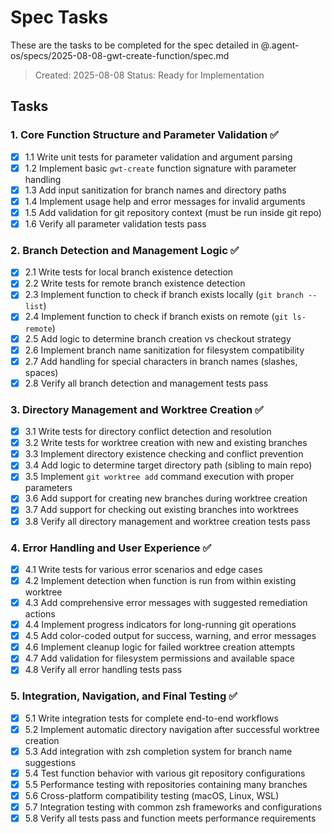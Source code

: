 # Spec Tasks

These are the tasks to be completed for the spec detailed in @.agent-os/specs/2025-08-08-gwt-create-function/spec.md

> Created: 2025-08-08
> Status: Ready for Implementation

## Tasks

### 1. Core Function Structure and Parameter Validation ✅

- [x] 1.1 Write unit tests for parameter validation and argument parsing
- [x] 1.2 Implement basic `gwt-create` function signature with parameter handling
- [x] 1.3 Add input sanitization for branch names and directory paths
- [x] 1.4 Implement usage help and error messages for invalid arguments
- [x] 1.5 Add validation for git repository context (must be run inside git repo)
- [x] 1.6 Verify all parameter validation tests pass

### 2. Branch Detection and Management Logic ✅

- [x] 2.1 Write tests for local branch existence detection
- [x] 2.2 Write tests for remote branch existence detection
- [x] 2.3 Implement function to check if branch exists locally (`git branch --list`)
- [x] 2.4 Implement function to check if branch exists on remote (`git ls-remote`)
- [x] 2.5 Add logic to determine branch creation vs checkout strategy
- [x] 2.6 Implement branch name sanitization for filesystem compatibility
- [x] 2.7 Add handling for special characters in branch names (slashes, spaces)
- [x] 2.8 Verify all branch detection and management tests pass

### 3. Directory Management and Worktree Creation ✅

- [x] 3.1 Write tests for directory conflict detection and resolution
- [x] 3.2 Write tests for worktree creation with new and existing branches
- [x] 3.3 Implement directory existence checking and conflict prevention
- [x] 3.4 Add logic to determine target directory path (sibling to main repo)
- [x] 3.5 Implement `git worktree add` command execution with proper parameters
- [x] 3.6 Add support for creating new branches during worktree creation
- [x] 3.7 Add support for checking out existing branches into worktrees
- [x] 3.8 Verify all directory management and worktree creation tests pass

### 4. Error Handling and User Experience ✅

- [x] 4.1 Write tests for various error scenarios and edge cases
- [x] 4.2 Implement detection when function is run from within existing worktree
- [x] 4.3 Add comprehensive error messages with suggested remediation actions
- [x] 4.4 Implement progress indicators for long-running git operations
- [x] 4.5 Add color-coded output for success, warning, and error messages
- [x] 4.6 Implement cleanup logic for failed worktree creation attempts
- [x] 4.7 Add validation for filesystem permissions and available space
- [x] 4.8 Verify all error handling tests pass

### 5. Integration, Navigation, and Final Testing ✅

- [x] 5.1 Write integration tests for complete end-to-end workflows
- [x] 5.2 Implement automatic directory navigation after successful worktree creation
- [x] 5.3 Add integration with zsh completion system for branch name suggestions
- [x] 5.4 Test function behavior with various git repository configurations
- [x] 5.5 Performance testing with repositories containing many branches
- [x] 5.6 Cross-platform compatibility testing (macOS, Linux, WSL)
- [x] 5.7 Integration testing with common zsh frameworks and configurations
- [x] 5.8 Verify all tests pass and function meets performance requirements